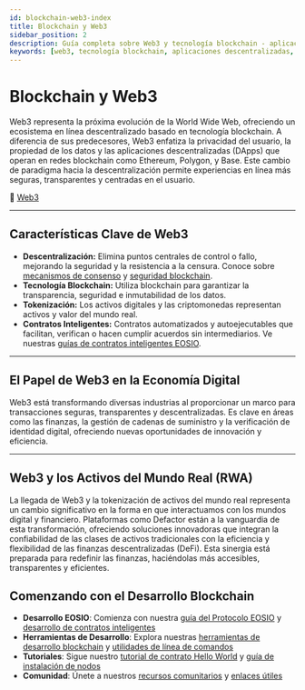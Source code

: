 ```yaml
---
id: blockchain-web3-index
title: Blockchain y Web3
sidebar_position: 2
description: Guía completa sobre Web3 y tecnología blockchain - aplicaciones descentralizadas, contratos inteligentes y la evolución de internet.
keywords: [web3, tecnología blockchain, aplicaciones descentralizadas, DApps, contratos inteligentes, ethereum, web descentralizada, criptomoneda]
---
```


# Blockchain y Web3



Web3 representa la próxima evolución de la World Wide Web, ofreciendo un ecosistema en línea descentralizado basado en tecnología blockchain. A diferencia de sus predecesores, Web3 enfatiza la privacidad del usuario, la propiedad de los datos y las aplicaciones descentralizadas (DApps) que operan en redes blockchain como Ethereum, Polygon, y Base. Este cambio de paradigma hacia la descentralización permite experiencias en línea más seguras, transparentes y centradas en el usuario.

🔗 [Web3](https://ethereum.org/en/web3/)

---

## Características Clave de Web3

* **Descentralización:** Elimina puntos centrales de control o fallo, mejorando la seguridad y la resistencia a la censura. Conoce sobre [mecanismos de consenso](/es/docs/blockchain-consensus-mechanism) y [seguridad blockchain](/es/docs/blockchain-web3/eos-learn/blockchain-security).
* **Tecnología Blockchain:** Utiliza blockchain para garantizar la transparencia, seguridad e inmutabilidad de los datos.
* **Tokenización:** Los activos digitales y las criptomonedas representan activos y valor del mundo real.
* **Contratos Inteligentes:** Contratos automatizados y autoejecutables que facilitan, verifican o hacen cumplir acuerdos sin intermediarios. Ve nuestras [guías de contratos inteligentes EOSIO](/es/docs/blockchain-web3/eos-learn/smart-contract).

---

## El Papel de Web3 en la Economía Digital

Web3 está transformando diversas industrias al proporcionar un marco para transacciones seguras, transparentes y descentralizadas. Es clave en áreas como las finanzas, la gestión de cadenas de suministro y la verificación de identidad digital, ofreciendo nuevas oportunidades de innovación y eficiencia.

---

## Web3 y los Activos del Mundo Real (RWA)

La llegada de Web3 y la tokenización de activos del mundo real representa un cambio significativo en la forma en que interactuamos con los mundos digital y financiero. Plataformas como Defactor están a la vanguardia de esta transformación, ofreciendo soluciones innovadoras que integran la confiabilidad de las clases de activos tradicionales con la eficiencia y flexibilidad de las finanzas descentralizadas (DeFi). Esta sinergia está preparada para redefinir las finanzas, haciéndolas más accesibles, transparentes y eficientes.

## Comenzando con el Desarrollo Blockchain

- **Desarrollo EOSIO**: Comienza con nuestra [guía del Protocolo EOSIO](/es/docs/blockchain-web3/eos-learn/eosio-protocol) y [desarrollo de contratos inteligentes](/es/docs/blockchain-web3/eos-learn/smart-contract)
- **Herramientas de Desarrollo**: Explora nuestras [herramientas de desarrollo blockchain](/es/docs/tools/eosio-sdk-libraries) y [utilidades de línea de comandos](/es/docs/tools/command-line)
- **Tutoriales**: Sigue nuestro [tutorial de contrato Hello World](/es/docs/tutorials/hello-world-contract) y [guía de instalación de nodos](/es/docs/tutorials/node-installation)
- **Comunidad**: Únete a nuestros [recursos comunitarios](/es/docs/community-resources/eosio-networks) y [enlaces útiles](/es/docs/community-resources/useful-links)



